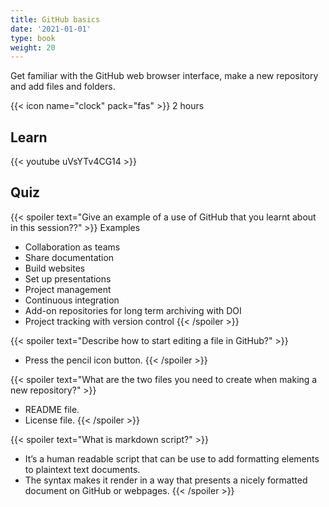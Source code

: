 ```yaml
---
title: GitHub basics
date: '2021-01-01'
type: book
weight: 20
---
```


Get familiar with the GitHub web browser interface, make a new repository and add files and folders.

<!--more-->

{{< icon name="clock" pack="fas" >}} 2 hours

## Learn

{{< youtube uVsYTv4CG14 >}}

## Quiz

{{< spoiler text="Give an example of a use of GitHub that you learnt about in this session??" >}}
Examples
* Collaboration as teams
* Share documentation
* Build websites
* Set up presentations
* Project management
* Continuous integration
* Add-on repositories for long term archiving with DOI
* Project tracking with version control
  {{< /spoiler >}}

{{< spoiler text="Describe how to start editing a file in GitHub?" >}}
* Press the pencil icon button.
{{< /spoiler >}}

{{< spoiler text="What are the two files you need to create when making a new repository?" >}}
* README file.
* License file.
{{< /spoiler >}}

{{< spoiler text="What is markdown script?" >}}
* It’s a human readable script that can be use to add formatting elements to plaintext text documents.
* The syntax makes it render in a way that presents a nicely formatted document on GitHub or webpages.
{{< /spoiler >}}
